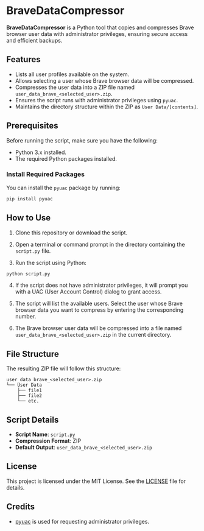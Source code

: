 # BraveDataCompressor

**BraveDataCompressor** is a Python tool that copies and compresses Brave browser user data with administrator privileges, ensuring secure access and efficient backups.

## Features

- Lists all user profiles available on the system.
- Allows selecting a user whose Brave browser data will be compressed.
- Compresses the user data into a ZIP file named `user_data_brave_<selected_user>.zip`.
- Ensures the script runs with administrator privileges using `pyuac`.
- Maintains the directory structure within the ZIP as `User Data/[contents]`.

## Prerequisites

Before running the script, make sure you have the following:

- Python 3.x installed.
- The required Python packages installed.

### Install Required Packages

You can install the `pyuac` package by running:

```bash
pip install pyuac
```

## How to Use

1. Clone this repository or download the script.

2. Open a terminal or command prompt in the directory containing the `script.py` file.

3. Run the script using Python:

```bash
python script.py
```

4. If the script does not have administrator privileges, it will prompt you with a UAC (User Account Control) dialog to grant access.

5. The script will list the available users. Select the user whose Brave browser data you want to compress by entering the corresponding number.

6. The Brave browser user data will be compressed into a file named `user_data_brave_<selected_user>.zip` in the current directory.

## File Structure

The resulting ZIP file will follow this structure:

```
user_data_brave_<selected_user>.zip
└── User Data
    ├── file1
    ├── file2
    └── etc.
```

## Script Details

- **Script Name**: `script.py`
- **Compression Format**: ZIP
- **Default Output**: `user_data_brave_<selected_user>.zip`

## License

This project is licensed under the MIT License. See the [LICENSE](LICENSE) file for details.

## Credits

- [pyuac](https://pypi.org/project/pyuac/) is used for requesting administrator privileges.

